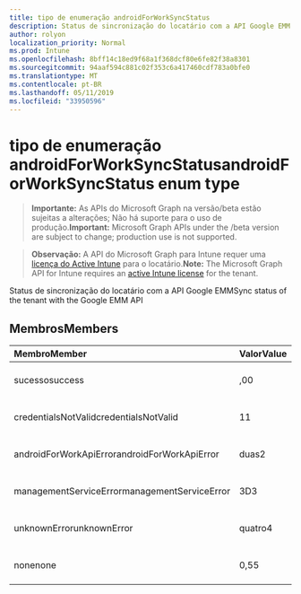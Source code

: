 ```yaml
---
title: tipo de enumeração androidForWorkSyncStatus
description: Status de sincronização do locatário com a API Google EMM
author: rolyon
localization_priority: Normal
ms.prod: Intune
ms.openlocfilehash: 8bff14c18ed9f68a1f368dcf80e6fe82f38a8301
ms.sourcegitcommit: 94aaf594c881c02f353c6a417460cdf783a0bfe0
ms.translationtype: MT
ms.contentlocale: pt-BR
ms.lasthandoff: 05/11/2019
ms.locfileid: "33950596"
---
```

# <a name="androidforworksyncstatus-enum-type"></a><span data-ttu-id="a1a2f-103">tipo de enumeração androidForWorkSyncStatus</span><span class="sxs-lookup"><span data-stu-id="a1a2f-103">androidForWorkSyncStatus enum type</span></span>

> <span data-ttu-id="a1a2f-104">**Importante:** As APIs do Microsoft Graph na versão/beta estão sujeitas a alterações; Não há suporte para o uso de produção.</span><span class="sxs-lookup"><span data-stu-id="a1a2f-104">**Important:** Microsoft Graph APIs under the /beta version are subject to change; production use is not supported.</span></span>

> <span data-ttu-id="a1a2f-105">**Observação:** A API do Microsoft Graph para Intune requer uma [licença do Active Intune](https://go.microsoft.com/fwlink/?linkid=839381) para o locatário.</span><span class="sxs-lookup"><span data-stu-id="a1a2f-105">**Note:** The Microsoft Graph API for Intune requires an [active Intune license](https://go.microsoft.com/fwlink/?linkid=839381) for the tenant.</span></span>

<span data-ttu-id="a1a2f-106">Status de sincronização do locatário com a API Google EMM</span><span class="sxs-lookup"><span data-stu-id="a1a2f-106">Sync status of the tenant with the Google EMM API</span></span>

## <a name="members"></a><span data-ttu-id="a1a2f-107">Membros</span><span class="sxs-lookup"><span data-stu-id="a1a2f-107">Members</span></span>
|<span data-ttu-id="a1a2f-108">Membro</span><span class="sxs-lookup"><span data-stu-id="a1a2f-108">Member</span></span>|<span data-ttu-id="a1a2f-109">Valor</span><span class="sxs-lookup"><span data-stu-id="a1a2f-109">Value</span></span>|<span data-ttu-id="a1a2f-110">Descrição</span><span class="sxs-lookup"><span data-stu-id="a1a2f-110">Description</span></span>|
|:---|:---|:---|
|<span data-ttu-id="a1a2f-111">sucesso</span><span class="sxs-lookup"><span data-stu-id="a1a2f-111">success</span></span>|<span data-ttu-id="a1a2f-112">,0</span><span class="sxs-lookup"><span data-stu-id="a1a2f-112">0</span></span>|<span data-ttu-id="a1a2f-113">Ainda não documentado</span><span class="sxs-lookup"><span data-stu-id="a1a2f-113">Not yet documented</span></span>|
|<span data-ttu-id="a1a2f-114">credentialsNotValid</span><span class="sxs-lookup"><span data-stu-id="a1a2f-114">credentialsNotValid</span></span>|<span data-ttu-id="a1a2f-115">1</span><span class="sxs-lookup"><span data-stu-id="a1a2f-115">1</span></span>|<span data-ttu-id="a1a2f-116">Ainda não documentado</span><span class="sxs-lookup"><span data-stu-id="a1a2f-116">Not yet documented</span></span>|
|<span data-ttu-id="a1a2f-117">androidForWorkApiError</span><span class="sxs-lookup"><span data-stu-id="a1a2f-117">androidForWorkApiError</span></span>|<span data-ttu-id="a1a2f-118">duas</span><span class="sxs-lookup"><span data-stu-id="a1a2f-118">2</span></span>|<span data-ttu-id="a1a2f-119">Ainda não documentado</span><span class="sxs-lookup"><span data-stu-id="a1a2f-119">Not yet documented</span></span>|
|<span data-ttu-id="a1a2f-120">managementServiceError</span><span class="sxs-lookup"><span data-stu-id="a1a2f-120">managementServiceError</span></span>|<span data-ttu-id="a1a2f-121">3D</span><span class="sxs-lookup"><span data-stu-id="a1a2f-121">3</span></span>|<span data-ttu-id="a1a2f-122">Ainda não documentado</span><span class="sxs-lookup"><span data-stu-id="a1a2f-122">Not yet documented</span></span>|
|<span data-ttu-id="a1a2f-123">unknownError</span><span class="sxs-lookup"><span data-stu-id="a1a2f-123">unknownError</span></span>|<span data-ttu-id="a1a2f-124">quatro</span><span class="sxs-lookup"><span data-stu-id="a1a2f-124">4</span></span>|<span data-ttu-id="a1a2f-125">Ainda não documentado</span><span class="sxs-lookup"><span data-stu-id="a1a2f-125">Not yet documented</span></span>|
|<span data-ttu-id="a1a2f-126">none</span><span class="sxs-lookup"><span data-stu-id="a1a2f-126">none</span></span>|<span data-ttu-id="a1a2f-127">0,5</span><span class="sxs-lookup"><span data-stu-id="a1a2f-127">5</span></span>|<span data-ttu-id="a1a2f-128">Ainda não documentado</span><span class="sxs-lookup"><span data-stu-id="a1a2f-128">Not yet documented</span></span>|




